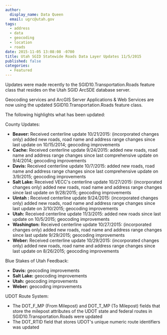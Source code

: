 ```yaml
---
author:
  display_name: Data Queen
  email: ugrc@utah.gov
tags:
  - address
  - data
  - geocoding
  - location
  - roads
date: 2015-11-05 13:08:08 -0700
title: Utah SGID Statewide Roads Data Layer Updates 11/5/2015
published: false
categories:
  - Featured
---
```

Updates were made recently to the SGID10.Transportation.Roads feature class that resides on the Utah SGID ArcSDE database server.

Geocoding services and ArcGIS Server Applications & Web Services are now using the updated SGID10.Transportation.Roads feature class.

The following highlights what has been updated:

County Updates:

- **Beaver:** Received centerline update 10/21/2015: (incorporated changes only) added new roads, road name and address range changes since last update on 10/15/2014; geocoding improvements
- **Cache:** Received centerline update 9/24/2015: added new roads, road name and address range changes since last comprehensive update on 9/4/2014; geocoding improvements
- **Davis:** Received centerline update 10/7/2015: added new roads, road name and address range changes since last comprehensive update on 3/9/2015; geocoding improvements
- **Salt Lake:** Received VECC's centerline update 10/27/2015: (incorporated changes only) added new roads, road name and address range changes since last update on 9/28/2015; geocoding improvements
- **Uintah :** Received centerline update 9/24/2015: (incorporated changes only) added new roads, road name and address range changes since last update on 3/10/2015; geocoding improvements
- **Utah:** Received centerline update 11/3/2015: added new roads since last update on 10/5/2015; geocoding improvements
- **Washington:** Received centerline update 10/27/2015: (incorporated changes only) added new roads, road name and address range changes since last update 9/29/2015; geocoding improvements
- **Weber:** Received centerline update 10/29/2015: (incorporated changes only) added new roads, road name and address range changes since last update on 8/26/2015; geocoding improvements

Blue Stakes of Utah Feedback:

- **Davis:** geocoding improvements
- **Salt Lake:** geocoding improvements
- **Utah:** geocoding improvements
- **Weber:** geocoding improvements

UDOT Route System:

- The DOT\_F\_MP (From Milepost) and DOT\_T\_MP (To Milepost) fields that store the milepost attributes of the UDOT state and federal routes in SGID10.Transportation.Roads were updated
- The DOT_RTID field that stores UDOT's unique numeric route identifiers was updated
